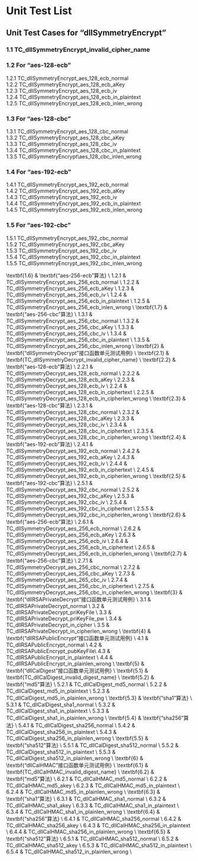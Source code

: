 # Unit Test List

## Unit Test Cases for “dllSymmetryEncrypt”

### 1.1 TC_dllSymmetryEncrypt_invalid_cipher_name

### 1.2 For “aes-128-ecb” <br>
1.2.1 TC_dllSymmetryEncrypt_aes_128_ecb_normal <br>
1.2.2 TC_dllSymmetryEncrypt_aes_128_ecb_aKey <br>
1.2.3 TC_dllSymmetryEncrypt_aes_128_ecb_iv <br>
1.2.4 TC_dllSymmetryEncrypt_aes_128_ecb_in_plaintext <br>
1.2.5 TC_dllSymmetryEncrypt_aes_128_ecb_inlen_wrong <br>

### 1.3 For “aes-128-cbc”
1.3.1 TC_dllSymmetryEncrypt_aes_128_cbc_normal <br>
1.3.2 TC_dllSymmetryEncrypt_aes_128_cbc_aKey <br>
1.3.3 TC_dllSymmetryEncrypt_aes_128_cbc_iv <br>
1.3.4 TC_dllSymmetryEncrypt_aes_128_cbc_in_plaintext <br>
1.3.5 TC_dllSymmetryEncrypt\aes_128_cbc_inlen_wrong <br>

### 1.4 For “aes-192-ecb”
1.4.1 TC_dllSymmetryEncrypt_aes_192_ecb_normal <br>
1.4.2 TC_dllSymmetryEncrypt_aes_192_ecb_aKey <br>
1.4.3 TC_dllSymmetryEncrypt_aes_192_ecb_iv <br>
1.4.4 TC_dllSymmetryEncrypt_aes_192_ecb_in_plaintext <br>
1.4.5 TC_dllSymmetryEncrypt_aes_192_ecb_inlen_wrong <br>

### 1.5 For “aes-192-cbc”
1.5.1 TC_dllSymmetryEncrypt_aes_192_cbc_normal <br>
1.5.2 TC_dllSymmetryEncrypt_aes_192_cbc_aKey <br>
1.5.3 TC_dllSymmetryEncrypt_aes_192_cbc_iv <br>
1.5.4 TC_dllSymmetryEncrypt_aes_192_cbc_in_plaintext <br>
1.5.5 TC_dllSymmetryEncrypt_aes_192_cbc_inlen_wrong <br>


\textbf{1.6} & \textbf{“aes-256-ecb”算法} \\
1.2.1 & TC\_dllSymmetryEncrypt\_aes\_256\_ecb\_normal \\
1.2.2 & TC\_dllSymmetryEncrypt\_aes\_256\_ecb\_aKey \\
1.2.3 & TC\_dllSymmetryEncrypt\_aes\_256\_ecb\_iv \\
1.2.4 & TC\_dllSymmetryEncrypt\_aes\_256\_ecb\_in\_plaintext \\
1.2.5 & TC\_dllSymmetryEncrypt\_aes\_256\_ecb\_inlen\_wrong \\
\textbf{1.7} & \textbf{“aes-256-cbc”算法} \\
1.3.1 & TC\_dllSymmetryEncrypt\_aes\_256\_cbc\_normal \\
1.3.2 & TC\_dllSymmetryEncrypt\_aes\_256\_cbc\_aKey \\
1.3.3 & TC\_dllSymmetryEncrypt\_aes\_256\_cbc\_iv \\
1.3.4 & TC\_dllSymmetryEncrypt\_aes\_256\_cbc\_in\_plaintext \\
1.3.5 & TC\_dllSymmetryEncrypt\_aes\_256\_cbc\_inlen\_wrong \\
\textbf{2} & \textbf{“dllSymmetryDecrypt”接口函数单元测试用例} \\
\textbf{2.1} & \textbf{TC\_dllSymmetryDecrypt\_invalid\_cipher\_name} \\
\textbf{2.2} & \textbf{“aes-128-ecb”算法}  \\
2.2.1 & TC\_dllSymmetryDecrypt\_aes\_128\_ecb\_normal \\
2.2.2 & TC\_dllSymmetryDecrypt\_aes\_128\_ecb\_aKey \\
2.2.3 & TC\_dllSymmetryDecrypt\_aes\_128\_ecb\_iv \\
2.2.4 & TC\_dllSymmetryDecrypt\_aes\_128\_ecb\_in\_ciphertext \\
2.2.5 & TC\_dllSymmetryDecrypt\_aes\_128\_ecb\_in\_cipherlen\_wrong \\
\textbf{2.3} & \textbf{“aes-128-cbc”算法}  \\
2.3.1 & TC\_dllSymmetryDecrypt\_aes\_128\_cbc\_normal \\
2.3.2 & TC\_dllSymmetryDecrypt\_aes\_128\_cbc\_aKey \\
2.3.3 & TC\_dllSymmetryDecrypt\_aes\_128\_cbc\_iv \\
2.3.4 & TC\_dllSymmetryDecrypt\_aes\_128\_cbc\_in\_ciphertext \\
2.3.5 & TC\_dllSymmetryDecrypt\_aes\_128\_cbc\_in\_cipherlen\_wrong \\
\textbf{2.4} & \textbf{“aes-192-ecb”算法}  \\
2.4.1 & TC\_dllSymmetryDecrypt\_aes\_192\_ecb\_normal \\
2.4.2 & TC\_dllSymmetryDecrypt\_aes\_192\_ecb\_aKey \\
2.4.3 & TC\_dllSymmetryDecrypt\_aes\_192\_ecb\_iv \\
2.4.4 & TC\_dllSymmetryDecrypt\_aes\_192\_ecb\_in\_ciphertext \\
2.4.5 & TC\_dllSymmetryDecrypt\_aes\_192\_ecb\_in\_cipherlen\_wrong \\
\textbf{2.5} & \textbf{“aes-192-cbc”算法}  \\
2.5.1 & TC\_dllSymmetryDecrypt\_aes\_192\_cbc\_normal \\
2.5.2 & TC\_dllSymmetryDecrypt\_aes\_192\_cbc\_aKey \\
2.5.3 & TC\_dllSymmetryDecrypt\_aes\_192\_cbc\_iv \\
2.5.4 & TC\_dllSymmetryDecrypt\_aes\_192\_cbc\_in\_ciphertext \\
2.5.5 & TC\_dllSymmetryDecrypt\_aes\_192\_cbc\_in\_cipherlen\_wrong \\
\textbf{2.6} & \textbf{“aes-256-ecb”算法}  \\
2.6.1 & TC\_dllSymmetryDecrypt\_aes\_256\_ecb\_normal \\
2.6.2 & TC\_dllSymmetryDecrypt\_aes\_256\_ecb\_aKey \\
2.6.3 & TC\_dllSymmetryDecrypt\_aes\_256\_ecb\_iv \\
2.6.4 & TC\_dllSymmetryDecrypt\_aes\_256\_ecb\_in\_ciphertext \\
2.6.5 & TC\_dllSymmetryDecrypt\_aes\_256\_ecb\_in\_cipherlen\_wrong \\
\textbf{2.7} & \textbf{“aes-256-cbc”算法}  \\
2.7.1 & TC\_dllSymmetryDecrypt\_aes\_256\_cbc\_normal \\
2.7.2 & TC\_dllSymmetryDecrypt\_aes\_256\_cbc\_aKey \\
2.7.3 & TC\_dllSymmetryDecrypt\_aes\_265\_cbc\_iv \\
2.7.4 & TC\_dllSymmetryDecrypt\_aes\_256\_cbc\_in\_ciphertext \\
2.7.5 & TC\_dllSymmetryDecrypt\_aes\_256\_cbc\_in\_cipherlen\_wrong \\
\textbf{3} & \textbf{“dllRSAPrivateDecrypt”接口函数单元测试用例} \\
3.1 & TC\_dllRSAPrivateDecrypt\_normal \\
3.2 & TC\_dllRSAPrivateDecrypt\_priKeyFile \\
3.3 & TC\_dllRSAPrivateDecrypt\_priKeyFile\_pw \\
3.4 & TC\_dllRSAPrivateDecrypt\_in\_cipher \\
3.5 & TC\_dllRSAPrivateDecrypt\_in\_cipherlen\_wrong \\
\textbf{4} & \textbf{“dllRSAPublicEncrypt”接口函数单元测试用例} \\
4.1 & TC\_dllRSAPublicEncrypt\_normal \\
4.2 & TC\_dllRSAPublicEncrypt\_pubKeyFile\\
4.3 & TC\_dllRSAPublicEncrypt\_in\_plaintext \\
4.4 & TC\_dllRSAPublicEncrypt\_in\_plainlen\_wrong \\
\textbf{5} & \textbf{“dllCalDigest”接口函数单元测试用例} \\
\textbf{5.1} & \textbf{TC\_dllCalDigest\_invalid\_digest\_name} \\
\textbf{5.2} & \textbf{“md5”算法}  \\
5.2.1 & TC\_dllCalDigest\_md5\_normal \\
5.2.2 & TC\_dllCalDigest\_md5\_in\_plaintext \\
5.2.3 & TC\_dllCalDigest\_md5\_in\_plainlen\_wrong \\
\textbf{5.3} & \textbf{“sha1”算法}  \\
5.3.1 & TC\_dllCalDigest\_sha1\_normal \\
5.3.2 & TC\_dllCalDigest\_sha1\_in\_plaintext \\
5.3.3 & TC\_dllCalDigest\_sha1\_in\_plainlen\_wrong \\
\textbf{5.4} & \textbf{“sha256”算法}  \\
5.4.1 & TC\_dllCalDigest\_sha256\_normal \\
5.4.2 & TC\_dllCalDigest\_sha256\_in\_plaintext \\
5.4.3 & TC\_dllCalDigest\_sha256\_in\_plainlen\_wrong \\
\textbf{5.5} & \textbf{“sha512”算法}  \\
5.5.1 & TC\_dllCalDigest\_sha512\_normal \\
5.5.2 & TC\_dllCalDigest\_sha512\_in\_plaintext \\
5.5.3 & TC\_dllCalDigest\_sha512\_in\_plainlen\_wrong \\
\textbf{6} & \textbf{“dllCalHMAC”接口函数单元测试用例} \\
\textbf{6.1} & \textbf{TC\_dllCalHMAC\_invalid\_digest\_name} \\
\textbf{6.2} & \textbf{“md5”算法}  \\
6.2.1 & TC\_dllCalHMAC\_md5\_normal \\
6.2.2 & TC\_dllCalHMAC\_md5\_akey \\
6.2.3 & TC\_dllCalHMAC\_md5\_in\_plaintext \\
6.2.4 & TC\_dllCalHMAC\_md5\_in\_plainlen\_wrong \\
\textbf{6.3} & \textbf{“sha1”算法}  \\
6.3.1 & TC\_dllCalHMAC\_sha1\_normal \\
6.3.2 & TC\_dllCalHMAC\_sha1\_akey \\
6.3.3 & TC\_dllCalHMAC\_sha1\_in\_plaintext \\
6.3.4 & TC\_dllCalHMAC\_sha1\_in\_plainlen\_wrong \\
\textbf{6.4} & \textbf{“sha256”算法}  \\
6.4.1 & TC\_dllCalHMAC\_sha256\_normal \\
6.4.2 & TC\_dllCalHMAC\_sha256\_akey \\
6.4.3 & TC\_dllCalHMAC\_sha256\_in\_plaintext \\
6.4.4 & TC\_dllCalHMAC\_sha256\_in\_plainlen\_wrong \\
\textbf{6.5} & \textbf{“sha512”算法}  \\
6.5.1 & TC\_dllCalHMAC\_sha512\_normal \\
6.5.2 & TC\_dllCalHMAC\_sha512\_akey \\
6.5.3 & TC\_dllCalHMAC\_sha512\_in\_plaintext \\
6.5.4 & TC\_dllCalHMAC\_sha512\_in\_plainlen\_wrong \\
